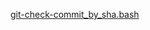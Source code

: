 [git-check-commit_by_sha.bash](https://github.com/piotrsobczakwro/bash/blob/main/git/git-check-commit_by_sha.bash)

